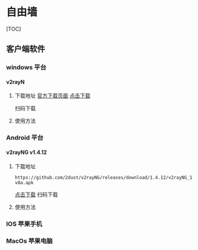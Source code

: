 # 自由墙
[TOC]
##  客户端软件
### windows 平台
####  v2rayN
1.  下载地址
    [官方下载页面](https://github.com/2dust/v2rayN/releases/)
    [点击下载](https://github.com/2dust/v2rayN/releases/download/3.27/v2rayN-Core.zip)
    
    扫码下载
    
    
1.  使用方法

### Android 平台
####  v2rayNG v1.4.12
1.  下载地址
    ```
    https://github.com/2dust/v2rayNG/releases/download/1.4.12/v2rayNG_1.4.12_arm64-v8a.apk
    ```
    [点击下载](https://github.com/2dust/v2rayNG/releases/download/1.4.12/v2rayNG_1.4.12_arm64-v8a.apk)
    扫码下载

1.  使用方法

### IOS 苹果手机

### MacOs 苹果电脑

##  
